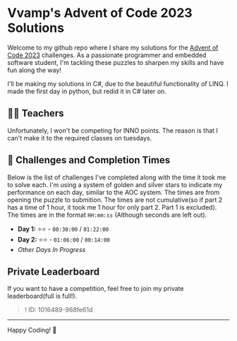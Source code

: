 # Vvamp's Advent of Code 2023 Solutions

Welcome to my github repo where I share my solutions for the [Advent of Code 2023](https://adventofcode.com/2023) challenges. As a passionate programmer and embedded software student, I'm tackling these puzzles to sharpen my skills and have fun along the way!

I'll be making my solutions in C#, due to the beautiful functionality of LINQ.
I made the first day in python, but redid it in C# later on. 

## 👨‍🏫 Teachers
Unfortunately, I won't be competing for INNO points. The reason is that I can't make it to the required classes on tuesdays.

## 🌟 Challenges and Completion Times

Below is the list of challenges I've completed along with the time it took me to solve each. I'm using a system of golden and silver stars to indicate my performance on each day, similar to the AOC system.
The times are from opening the puzzle to submition. The times are not cumulative(so if part 2 has a time of 1 hour, it took me 1 hour for only part 2. Part 1 is excluded).
The times are in the format `HH:mm:ss` (Although seconds are left out).

- **Day 1:** ⭐⭐ - `00:30:00` / `01:22:00`
- **Day 2:** ⭐⭐ - `01:06:00` / `00:14:00`
- _Other Days In Progress_

## Private Leaderboard

If you want to have a competition, feel free to join my private leaderboard(full is full!).

>! ID: 1016489-968fe61d


---

Happy Coding! 🎄
